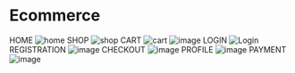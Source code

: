 # Ecommerce
HOME
![home](https://github.com/maryamabad009/Ecommerce/assets/126386590/dae36f90-4be0-4994-93c1-59a9d19d3d23)
SHOP
![shop](https://github.com/maryamabad009/Ecommerce/assets/126386590/f89ae3e2-6068-47e6-9a18-4c74dfb14c1d)
CART
![cart](https://github.com/maryamabad009/Ecommerce/assets/126386590/c4464396-4b05-49a2-9a11-38caebe38df5)
![image](https://github.com/user-attachments/assets/dc36fc7c-cf9d-45aa-b2b3-c3dd6cbb3b2f)
LOGIN
![Login](https://github.com/maryamabad009/Ecommerce/assets/126386590/9b3e4525-19e4-4091-8353-4401e3f9f48f)
REGISTRATION
![image](https://github.com/user-attachments/assets/8c4e46dd-b132-4d64-8cc2-f6cc5effdf26)
CHECKOUT
![image](https://github.com/user-attachments/assets/e97e7caa-97e6-4b02-87e3-8de069862549)
PROFILE
![image](https://github.com/user-attachments/assets/74fc1d96-81bf-445a-918c-f15a5d02c42e)
PAYMENT
![image](https://github.com/user-attachments/assets/23b741c3-bf98-439b-a668-d6a2b0a818b1)





